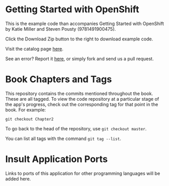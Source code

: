Getting Started with OpenShift
==============================

This is the example code than accompanies Getting Started with OpenShift by Katie Miller and Steven Pousty (9781491900475). 

Click the Download Zip button to the right to download example code.

Visit the catalog page [here](http://shop.oreilly.com/product/0636920033226.do).

See an error? Report it [here](http://oreilly.com/catalog/errata.csp?isbn=0636920033226), or simply fork and send us a pull request.

# Book Chapters and Tags

This repository contains the commits mentioned throughout the book. These are all tagged. To view the code repository at a particular stage of the app's progress, check out the corresponding tag for that point in the book. For example:

    git checkout Chapter2

To go back to the head of the repository, use `git checkout master`.

You can list all tags with the command `git tag --list`.

# Insult Application Ports

Links to ports of this application for other programming languages will be added here.

